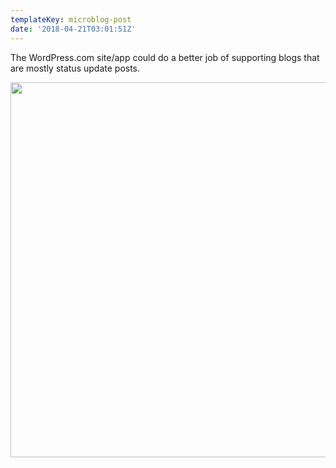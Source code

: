 ```yaml
---
templateKey: microblog-post
date: '2018-04-21T03:01:51Z'
---
```


The WordPress.com site/app could do a better job of supporting blogs that are mostly status update posts.

<img src="/wp-content/uploads/2018/04/f41eb1d7818f42638295c5a9612d538d.jpg" width="600" height="600" />

